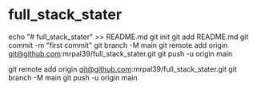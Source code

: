 # full_stack_stater
echo "# full_stack_stater" >> README.md
git init
git add README.md
git commit -m "first commit"
git branch -M main
git remote add origin git@github.com:mrpal39/full_stack_stater.git
git push -u origin main


git remote add origin git@github.com:mrpal39/full_stack_stater.git
git branch -M main
git push -u origin main
